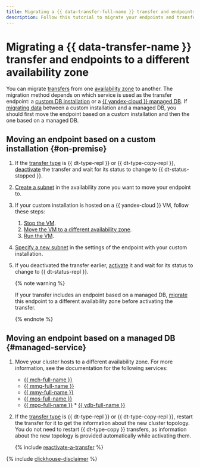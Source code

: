 ```yaml
---
title: Migrating a {{ data-transfer-full-name }} transfer and endpoints to a different availability zone
description: Follow this tutorial to migrate your endpoints and transfers to a different availability zone.
---
```


# Migrating a {{ data-transfer-name }} transfer and endpoints to a different availability zone


You can migrate [transfers](../../concepts/index.md#transfer) from one [availability zone](../../../overview/concepts/geo-scope.md) to another. The migration method depends on which service is used as the transfer endpoint: a [custom DB installation](#on-premise) or a [{{ yandex-cloud }} managed DB](#managed-service). If [migrating data](../../tutorials/index.md#migration) between a custom installation and a managed DB, you should first move the endpoint based on a custom installation and then the one based on a managed DB.

## Moving an endpoint based on a custom installation {#on-premise}

1. If the [transfer type](../../concepts/transfer-lifecycle.md#transfer-types) is {{ dt-type-repl }} or {{ dt-type-copy-repl }}, [deactivate](../transfer.md#deactivate) the transfer and wait for its status to change to {{ dt-status-stopped }}.
1. [Create a subnet](../../../vpc/operations/subnet-create.md) in the availability zone you want to move your endpoint to.
1. If your custom installation is hosted on a {{ yandex-cloud }} VM, follow these steps:

   
   1. [Stop the VM](../../../compute/operations/vm-control/vm-stop-and-start.md#stop).
   1. [Move the VM to a different availability zone](../../../compute/operations/vm-control/vm-change-zone.md).
   1. [Run the VM](../../../compute/operations/vm-control/vm-stop-and-start.md#start).


1. [Specify a new subnet](index.md#update) in the settings of the endpoint with your custom installation.
1. If you deactivated the transfer earlier, [activate](../transfer.md#activate) it and wait for its status to change to {{ dt-status-repl }}.

   {% note warning %}

   If your transfer includes an endpoint based on a managed DB, [migrate](#managed-service) this endpoint to a different availability zone before activating the transfer.

   {% endnote %}

## Moving an endpoint based on a managed DB {#managed-service}

1. Move your cluster hosts to a different availability zone. For more information, see the documentation for the following services:

   * [{{ mch-full-name }}](../../../managed-clickhouse/operations/host-migration.md)
   * [{{ mmg-full-name }}](../../../managed-mongodb/operations/host-migration.md)
   * [{{ mmy-full-name }}](../../../managed-mysql/operations/host-migration.md)
   * [{{ mos-full-name }}](../../../managed-opensearch/operations/host-migration.md)
   * [{{ mpg-full-name }}](../../../managed-postgresql/operations/host-migration.md)   * [{{ ydb-full-name }}](../../../ydb/operations/migration-to-an-availability-zone.md)

1. If the [transfer type](../../concepts/transfer-lifecycle.md#transfer-types) is {{ dt-type-repl }} or {{ dt-type-copy-repl }}, restart the transfer for it to get the information about the new cluster topology. You do not need to restart {{ dt-type-copy }} transfers, as information about the new topology is provided automatically while activating them.

   {% include [reactivate-a-transfer](../../../_includes/data-transfer/reactivate-a-transfer.md) %}

{% include [clickhouse-disclaimer](../../../_includes/clickhouse-disclaimer.md) %}
